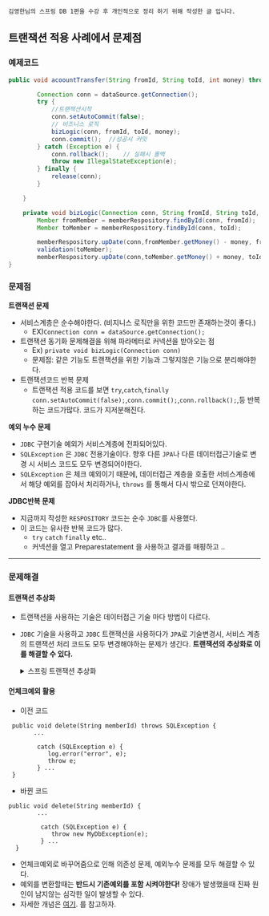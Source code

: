 ``
김영한님의 스프링 DB 1편을 수강 후 개인적으로 정리 하기 위해 작성한 글 입니다.
``

## 트랜잭션 적용 사례에서 문제점
### 예제코드
``` java
public void acoountTransfer(String fromId, String toId, int money) throws SQLException {

        Connection conn = dataSource.getConnection();
        try {
            //트랜잭션시작
            conn.setAutoCommit(false);
            // 비즈니스 로직
            bizLogic(conn, fromId, toId, money);
            conn.commit();  //성공시 커밋
        } catch (Exception e) {
            conn.rollback();    // 실패시 롤백
            throw new IllegalStateException(e);
        } finally {
            release(conn);
        }

    }

    private void bizLogic(Connection conn, String fromId, String toId, int money) throws SQLException {
        Member fromMember = memberRespository.findById(conn, fromId);
        Member toMember = memberRespository.findById(conn, toId);

        memberRespository.upDate(conn,fromMember.getMoney() - money, fromId);
        validation(toMember);
        memberRespository.upDate(conn,toMember.getMoney() + money, toId);
}
```
### 문제점
**트랜잭션 문제**
  - 서비스계층은 순수해야한다. (비지니스 로직만을 위한 코드만 존재하는것이 좋다.)
    -  EX)`Connection conn = dataSource.getConnection();`
  - 트랜잭션 동기화 문제해결을 위해 파라메터로 커넥션을 받아오는 점
    - Ex) `private void bizLogic(Connection conn)`
    - 문제점: 같은 기능도 트랜잭션을 위한 기능과 그렇지않은 기능으로 분리해야한다.
  - 트랜잭션코드 반복 문제
    - 트랜잭션 적용 코드를 보면 `try`,`catch`,`finally` `conn.setAutoCommit(false);`,`conn.commit();`,`conn.rollback();`,등 반복하는 코드가많다. 코드가 지저분해진다. <br> 

**예외 누수 문제**<br>
  - `JDBC` 구현기술 예외가 서비스계층에 전파되어있다.
  - `SQLException` 은 `JDBC` 전용기술이다. 향후 다른 `JPA`나 다른 데이터접근기술로 변경 시 서비스 코드도 모두 변경되어야한다.
  - `SQLException` 은 체크 예외이기 때문에, 데이터접근 계층을 호출한 서비스계층에서 해당 예외를 잡아서 처리하거나, `throws` 를 통해서 다시 밖으로 던져야한다. 

**JDBC반복 문제**<br>
  - 지금까지 작성한 `RESPOSITORY` 코드는 순수 `JDBC`를 사용했다.
  - 이 코드는 유사한 반복 코드가 많다.
    - `try` `catch` `finally` etc..
    -  커넥션을 열고 Preparestatement 을 사용하고 결과를 매핑하고 ..

--------------------
### 문제해결
#### 트랜잭션 추상화
- 트랜잭션을 사용하는 기술은 데이터접근 기술 마다 방법이 다르다.
- `JDBC` 기술을 사용하고 `JDBC` 트랜잭션을 사용하다가 `JPA`로 기술변경시, 서비스 계층의 트랜잭션  처리 코드도 모두 변경해야하는 문제가 생긴다. **트랜잭션의 추상화로 이를 해결할 수 있다.**
  <details>
  <summary>스프링 트랜잭션 추상화</summary>  
  <div markdown="1">
   
    ![image](https://github.com/GukSense/TIL/assets/101082667/f4dce4b1-66f1-43e0-98ae-bf09d6f6756c)

  </div>
  </details> 
#### 언체크예외 활용
- 이전 코드
 ```
  public void delete(String memberId) throws SQLException {
        ...

         catch (SQLException e) {
            log.error("error", e);
            throw e;
         } ...
  }

```
- 바뀐 코드

```
public void delete(String memberId) {
        ...

         catch (SQLException e) {
            throw new MyDbException(e);
         } ...
  }
```
- 언체크예외로 바꾸어줌으로 인해 의존성 문제, 예외누수 문제를 모두 해결할 수 있다.
- 예외를 변환할때는 **반드시 기존예외를 포함 시켜야한다!** 장애가 발생했을때 진짜 원인이 남지않는 심각한 일이 발생할 수 있다.
- 자세한 개념은 [여기](https://github.com/GukSense/TIL/blob/main/Java/%EC%98%88%EC%99%B8(Exception)/%EC%98%88%EC%99%B8%20%ED%99%9C%EC%9A%A9.md). 를 참고하자. 
 

